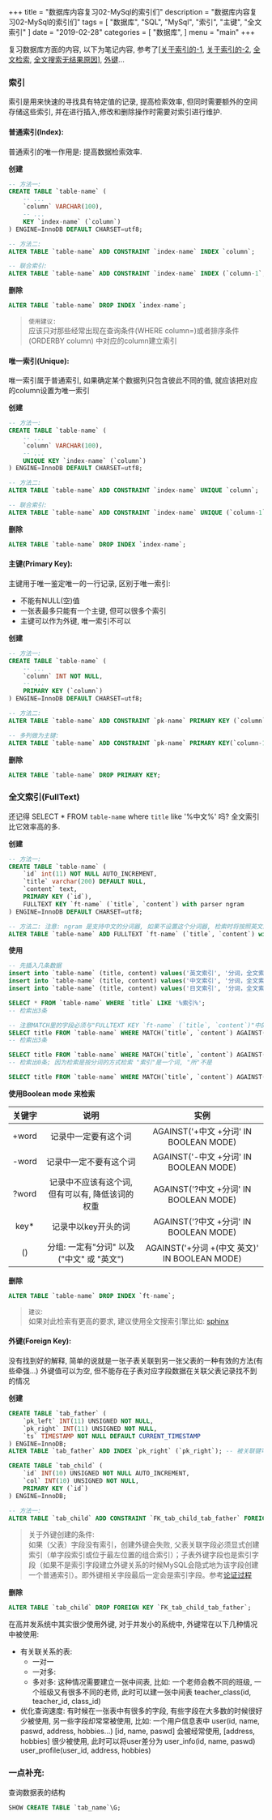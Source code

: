 +++
title = "数据库内容复习02-MySql的索引们"
description = "数据库内容复习02-MySql的索引们"
tags = [
    "数据库", "SQL", "MySql", "索引", "主键", "全文索引"
]
date = "2019-02-28"
categories = [
    "数据库",
]
menu = "main"
+++

复习数据库方面的内容, 以下为笔记内容, 参考了[[关于索引的-1](https://www.jianshu.com/p/dd4fe101cffe), [关于索引的-2](https://blog.csdn.net/gengfu_php/article/details/72614867), [全文检索](https://n.sfs.tw/content/index/11465?noframe=true), [全文搜索无结果原因](https://segmentfault.com/q/1010000005715926)], [外键](https://blog.csdn.net/sweeper_freedoman/article/details/61426736)...


### 索引

索引是用来快速的寻找具有特定值的记录, 提高检索效率, 但同时需要额外的空间存储这些索引, 并在进行插入,修改和删除操作时需要对索引进行维护.


#### 普通索引(Index):

普通索引的唯一作用是: 提高数据检索效率.

**创建**
```SQL
-- 方法一:
CREATE TABLE `table-name` (
    -- ...
    `column` VARCHAR(100),
    -- ...
    KEY `index-name` (`column`)
) ENGINE=InnoDB DEFAULT CHARSET=utf8;

-- 方法二:
ALTER TABLE `table-name` ADD CONSTRAINT `index-name` INDEX `column`;

-- 联合索引:
ALTER TABLE `table-name` ADD CONSTRAINT `index-name` INDEX (`column-1`, `column-2`, `column-3`);
```

**删除**
```SQL
ALTER TABLE `table-name` DROP INDEX `index-name`;
```

> `使用建议:`<br>
> 应该只对那些经常出现在查询条件(WHERE column=)或者排序条件(ORDERBY column) 中对应的column建立索引

#### 唯一索引(Unique):

唯一索引属于普通索引, 如果确定某个数据列只包含彼此不同的值, 就应该把对应的column设置为唯一索引

**创建**
```SQL
-- 方法一:
CREATE TABLE `table-name` (
    -- ...
    `column` VARCHAR(100),
    -- ...
    UNIQUE KEY `index-name` (`column`)
) ENGINE=InnoDB DEFAULT CHARSET=utf8;

-- 方法二:
ALTER TABLE `table-name` ADD CONSTRAINT `index-name` UNIQUE `column`;

-- 联合索引:
ALTER TABLE `table-name` ADD CONSTRAINT `index-name` UNIQUE (`column-1`, `column-2`, `column-3`);
```

**删除**
```SQL
ALTER TABLE `table-name` DROP INDEX `index-name`;
```

#### 主键(Primary Key):

主键用于唯一鉴定唯一的一行记录, 区别于唯一索引:
- 不能有NULL(空)值
- 一张表最多只能有一个主键, 但可以很多个索引
- 主键可以作为外键, 唯一索引不可以

**创建**
```SQL
-- 方法一:
CREATE TABLE `table-name` (
    -- ...
    `column` INT NOT NULL,
    -- ...
    PRIMARY KEY (`column`)
) ENGINE=InnoDB DEFAULT CHARSET=utf8;

-- 方法二:
ALTER TABLE `table-name` ADD CONSTRAINT `pk-name` PRIMARY KEY (`column`);

-- 多列做为主键:
ALTER TABLE `table-name` ADD CONSTRAINT `pk-name` PRIMARY KEY(`column-1`, `column-2`, `column-3`);
```

**删除**
```SQL
ALTER TABLE `table-name` DROP PRIMARY KEY;
```

### 全文索引(FullText)

还记得 SELECT * FROM `table-name` where `title` like '%中文%' 吗?
全文索引比它效率高的多.

**创建**
```SQL
-- 方法一:
CREATE TABLE `table-name` (
    `id` int(11) NOT NULL AUTO_INCREMENT,
    `title` varchar(200) DEFAULT NULL,
    `content` text,
    PRIMARY KEY (`id`),
    FULLTEXT KEY `ft-name` (`title`, `content`) with parser ngram
) ENGINE=InnoDB DEFAULT CHARSET=utf8;

-- 方法二: 注意: ngram 是支持中文的分词器, 如果不设置这个分词器, 检索时将按照英文的分词习惯分词(中文将检索不到结果)
ALTER TABLE `table-name` ADD FULLTEXT `ft-name` (`title`, `content`) with parser ngram;
```

**使用**
```SQL
-- 先插入几条数据
insert into `table-name` (title, content) values('英文索引', '分词，全文索引以词为基础的，MySQL默认的分词是所有非字母和数字的特殊符号都是分词符)');
insert into `table-name` (title, content) values('中文索引', '分词，全文索引以词为基础的，MySQL默认的分词是所有非字母和数字的特殊符号都是分词符)');
insert into `table-name` (title, content) values('日文索引', '分词，全文索引以词为基础的，MySQL默认的分词是所有非字母和数字的特殊符号都是分词符)');

SELECT * FROM `table-name` WHERE `title` LIKE '%索引%';
-- 检索出3条

-- 注意MATCH里的字段必须与"FULLTEXT KEY `ft-name` (`title`, `content`)"中的一样, 不然会报错 (1191, "Can't find FULLTEXT index matching the column list")
SELECT title FROM `table-name` WHERE MATCH(`title`, `content`) AGAINST('索引');
-- 检索出3条

SELECT title FROM `table-name` WHERE MATCH(`title`, `content`) AGAINST('索');
-- 检索出0条; 因为检索是按分词的方式检索 "索引"是一个词, "所"不是

SELECT title FROM `table-name` WHERE MATCH(`title`, `content`) AGAINST('索' IN BOOLEAN MODE);
```

**使用Boolean mode 来检索**

| 关键字 | 说明 | 实例 |
|:-----:|:----:|:---:|
| +word | 记录中一定要有这个词 | AGAINST('+中文 +分词' IN BOOLEAN MODE) |
| -word | 记录中一定不要有这个词 | AGAINST('-中文 +分词' IN BOOLEAN MODE) |
| ?word | 记录中不应该有这个词, 但有可以有, 降低该词的权重 | AGAINST('?中文 +分词' IN BOOLEAN MODE) |
| key* | 记录中以key开头的词 | AGAINST('?中文 +分词' IN BOOLEAN MODE) |
| () | 分组: 一定有"分词" 以及("中文" 或 "英文") | AGAINST('+分词 +(中文 英文)' IN BOOLEAN MODE) |

**删除**
```SQL
ALTER TABLE `table-name` DROP INDEX `ft-name`;
```

> `建议`:<br>
> 如果对此检索有更高的要求, 建议使用全文搜索引擎比如: [sphinx](http://sphinxsearch.com/)


#### 外键(Foreign Key):

没有找到好的解释, 简单的说就是一张子表关联到另一张父表的一种有效的方法(有些牵强...)
外键值可以为空, 但不能存在子表对应字段数据在关联父表记录找不到的情况

**创建**
```SQL
CREATE TABLE `tab_father` (
    `pk_left` INT(11) UNSIGNED NOT NULL,
    `pk_right` INT(11) UNSIGNED NOT NULL,
    `ts` TIMESTAMP NOT NULL DEFAULT CURRENT_TIMESTAMP
) ENGINE=InnoDB;
ALTER TABLE `tab_father` ADD INDEX `pk_right` (`pk_right`); -- 被关联键可以是主键,唯一索引,普通索引,联合索引(必须为最左值),

CREATE TABLE `tab_child` (
    `id` INT(10) UNSIGNED NOT NULL AUTO_INCREMENT,
    `col` INT(10) UNSIGNED NOT NULL,
    PRIMARY KEY (`id`)
) ENGINE=InnoDB;

-- 方法一:
ALTER TABLE `tab_child` ADD CONSTRAINT `FK_tab_child_tab_father` FOREIGN KEY (`column`) REFERENCES `tab_father` (`pk_right`) ON UPDATE CASCADE ON DELETE CASCADE;
```

> 关于外键创建的条件:<br>
> 如果（父表）字段没有索引，创建外键会失败, 父表关联字段必须显式创建索引（单字段索引或位于最左位置的组合索引）；子表外键字段也是索引字段（如果不是索引字段建立外键关系的时候MySQL会隐式地为该字段创建一个普通索引）。即外键相关字段最后一定会是索引字段。参考[论证过程](https://blog.csdn.net/sweeper_freedoman/article/details/61426736)


**删除**
```SQL
ALTER TABLE `tab_child` DROP FOREIGN KEY `FK_tab_child_tab_father`;
```

在高并发系统中其实很少使用外键, 对于并发小的系统中, 外键常在以下几种情况中被使用:
- 有关联关系的表:
    - 一对一
    - 一对多:
    - 多对多: 这种情况需要建立一张中间表, 比如: 一个老师会教不同的班级, 一个班级又有很多不同的老师, 此时可以建一张中间表 teacher_class(id, teacher_id, class_id)
- 优化查询速度:
    有时候在一张表中有很多的字段, 有些字段在大多数的时候很好少被使用, 另一些字段却常常被使用, 比如: 一个用户信息表中 user(id, name, paswd, address, hobbies...) [id, name, paswd] 会被经常使用, [address, hobbies] 很少被使用, 此时可以将user差分为 user_info(id, name, paswd) user_profile(user_id, address, hobbies)


### 一点补充:

查询数据表的结构
```SQL
SHOW CREATE TABLE `tab_name`\G;
```
